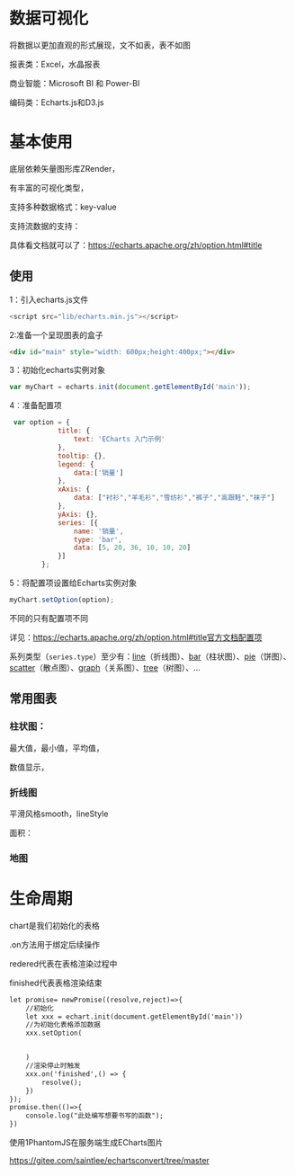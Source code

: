 # 数据可视化

将数据以更加直观的形式展现，文不如表，表不如图

 报表类：Excel，水晶报表

商业智能：Microsoft BI 和 Power-BI

编码类：Echarts.js和D3.js

# 基本使用

底层依赖矢量图形库ZRender，

有丰富的可视化类型，

支持多种数据格式：key-value

支持流数据的支持：

具体看文档就可以了：https://echarts.apache.org/zh/option.html#title

## 使用

1：引入echarts.js文件

```js
<script src="lib/echarts.min.js"></script>
```

2∶准备一个呈现图表的盒子

```html
<div id="main" style="width: 600px;height:400px;"></div>
```

3：初始化echarts实例对象

```js
var myChart = echarts.init(document.getElementById('main'));
```

4︰准备配置项

```js
 var option = {
            title: {
                text: 'ECharts 入门示例'
            },
            tooltip: {},
            legend: {
                data:['销量']
            },
            xAxis: {
                data: ["衬衫","羊毛衫","雪纺衫","裤子","高跟鞋","袜子"]
            },
            yAxis: {},
            series: [{
                name: '销量',
                type: 'bar',
                data: [5, 20, 36, 10, 10, 20]
            }]
        };
```

5：将配置项设置给Echarts实例对象

```js
myChart.setOption(option);
```

不同的只有配置项不同

详见：https://echarts.apache.org/zh/option.html#title官方文档配置项

系列类型（`series.type`）至少有：[line](https://echarts.apache.org/zh/option.html#series-line)（折线图）、[bar](https://echarts.apache.org/zh/option.html#series-bar)（柱状图）、[pie](https://echarts.apache.org/zh/option.html#series-pie)（饼图）、[scatter](https://echarts.apache.org/zh/option.html#series-scatter)（散点图）、[graph](https://echarts.apache.org/zh/option.html#series-graph)（关系图）、[tree](https://echarts.apache.org/zh/option.html#series-tree)（树图）、...

## 常用图表

### 柱状图：

最大值，最小值，平均值，

数值显示，

### 折线图

平滑风格smooth，lineStyle

面积：

### 地图



# 生命周期

chart是我们初始化的表格

.on方法用于绑定后续操作

redered代表在表格渲染过程中

finished代表表格渲染结束

```html
let promise= newPromise((resolve,reject)=>{
    //初始化
    let xxx = echart.init(document.getElementById('main'))
    //为初始化表格添加数据
    xxx.setOption(


    )
    //渲染停止时触发
    xxx.on('finished',() => {
        resolve();
    })
});
promise.then(()=>{
	console.log("此处编写想要书写的函数");
})
```





使用1PhantomJS在服务端生成ECharts图片

https://gitee.com/saintlee/echartsconvert/tree/master

